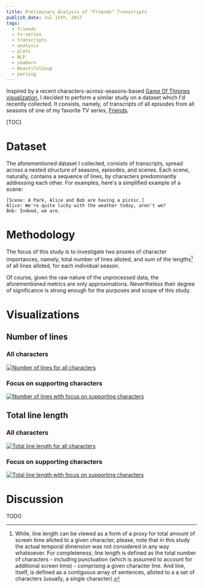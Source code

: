 ```yaml
---
title: Preliminary Analysis of "Friends" Transcripts
publish_date: Jul 15th, 2017
tags:
  - friends
  - tv-series
  - transcripts
  - analysis
  - plots
  - NLP
  - seaborn
  - BeautifulSoup
  - parsing
---
```


Inspired by a recent characters-across-seasons-based
[Game Of Thrones visualization][got_vis_reddit], I decided to perform a similar
study on a dataset which I'd recently collected. It consists, namely, of
transcripts of all episodes from all seasons of one of my favorite TV series,
[Friends][friends_wiki].

[TOC]

# Dataset
The aforementioned dataset I collected, consists of transcripts, spread across
a nested structure of seasons, episodes, and scenes. Each scene, naturally,
contains a sequence of lines, by characters predominantly addressing each
other. For examples, here's a simplified example of a scene:
```
[Scene: A Park, Alice and Bob are having a picnic.]
Alice: We're quite lucky with the weather today, aren't we?
Bob: Indeed, we are.
```

# Methodology
The focus of this study is to investigate two proxies of character importances,
namely, total number of lines alloted, and sum of the lengths[^line_length] of
all lines alloted, for each individual season.

[^line_length]: While, line length can be viewed as a form of a proxy for total
amount of screen time alloted to a given character, please, note that in this
study the actual temporal dimension was not considered in any way whatsoever.
For completeness, line length is defined as the total number of characters -
including punctuation (which is assumed to account for additional screen time) -
comprising a given character line. And line, itself, is defined as a contiguous
array of sentences, alloted to a a set of characters (usually, a single
character).

Of course, given the raw nature of the unprocessed data, the aforementioned metrics
are only approximations. Nevertheless their degree of significance is strong enough
for the purposes and scope of this study.

# Visualizations
## Number of lines
### All characters
[![Number of lines for all characters](https://hristog.github.io/uploads/Friends_num_lines_all.png)](https://hristog.github.io/uploads/Friends_num_lines_all_120x206.png)

### Focus on supporting characters
[![Number of lines with focus on supporting characters](https://hristog.github.io/uploads/Friends_num_lines_supp.png)](https://hristog.github.io/uploads/Friends_num_lines_supp_120x206.png)

## Total line length
### All characters
[![Total line length for all characters](https://hristog.github.io/uploads/Friends_num_lines_all.png)](https://hristog.github.io/uploads/Friends_num_lines_all_120x206.png)

### Focus on supporting characters
[![Total line length with focus on supporting characters](https://hristog.github.io/uploads/Friends_line_length_supp.png)](https://hristog.github.io/uploads/Friends_line_length_supp_120x206.png)

# Discussion
TODO

[friends_wiki]: https://en.wikipedia.org/wiki/Friends
[got_vis_reddit]: https://www.reddit.com/r/dataisbeautiful/comments/6n150e/oc_screen_time_of_got_characters_fixed/
[ja_bp_marriage]: https://en.wikipedia.org/wiki/Jennifer_Aniston#Relationships
[matthew_perry]: https://en.wikipedia.org/wiki/Matthew_Perry#Personal_life